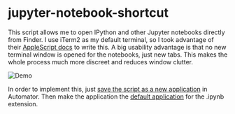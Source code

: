 # jupyter-notebook-shortcut

This script allows me to open IPython and other Jupyter notebooks directly from Finder. I use iTerm2 as my default terminal, so I took advantage of their [AppleScript docs](https://www.iterm2.com/documentation-scripting.html) to write this. A big usability advantage is that no new terminal window is opened for the notebooks, just new tabs. This makes the whole process much more discreet and reduces window clutter.

![Demo](etc/demo.gif)

In order to implement this, just [save the script as a new application](https://developer.apple.com/library/archive/documentation/LanguagesUtilities/Conceptual/MacAutomationScriptingGuide/SaveaScript.html#//apple_ref/doc/uid/TP40016239-CH13-SW3) in Automator. Then make the application the [default application](https://www.imore.com/how-set-mac-app-default-when-opening-file) for the .ipynb extension.
